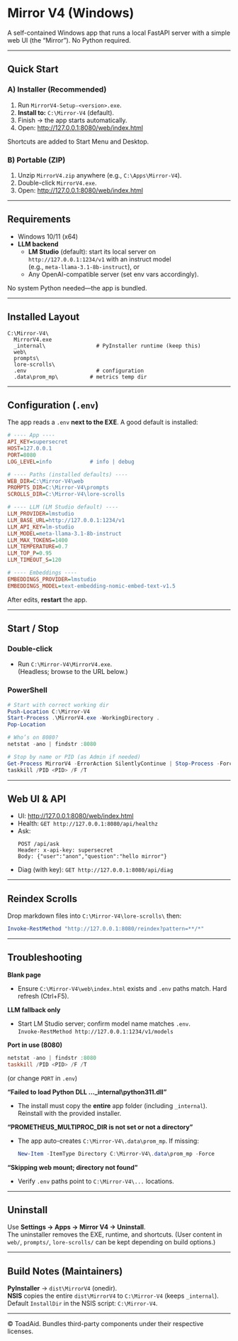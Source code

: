 # Mirror V4 (Windows)

A self-contained Windows app that runs a local FastAPI server with a simple web UI (the “Mirror”). No Python required.

---

## Quick Start

### A) Installer (Recommended)
1. Run `MirrorV4-Setup-<version>.exe`.
2. **Install to:** `C:\Mirror-V4` (default).
3. Finish → the app starts automatically.
4. Open: <http://127.0.0.1:8080/web/index.html>

Shortcuts are added to Start Menu and Desktop.

### B) Portable (ZIP)
1. Unzip `MirrorV4.zip` anywhere (e.g., `C:\Apps\Mirror-V4`).
2. Double-click `MirrorV4.exe`.
3. Open: <http://127.0.0.1:8080/web/index.html>

---

## Requirements

- Windows 10/11 (x64)
- **LLM backend**  
  - **LM Studio** (default): start its local server on `http://127.0.0.1:1234/v1` with an instruct model  
    (e.g., `meta-llama-3.1-8b-instruct`), or  
  - Any OpenAI-compatible server (set env vars accordingly).

No system Python needed—the app is bundled.

---

## Installed Layout

```
C:\Mirror-V4\
  MirrorV4.exe
  _internal\                # PyInstaller runtime (keep this)
  web\
  prompts\
  lore-scrolls\
  .env                      # configuration
  .data\prom_mp\          # metrics temp dir
```
---

## Configuration (`.env`)

The app reads a `.env` **next to the EXE**. A good default is installed:

```ini
# ---- App ----
API_KEY=supersecret
HOST=127.0.0.1
PORT=8080
LOG_LEVEL=info            # info | debug

# ---- Paths (installed defaults) ----
WEB_DIR=C:\Mirror-V4\web
PROMPTS_DIR=C:\Mirror-V4\prompts
SCROLLS_DIR=C:\Mirror-V4\lore-scrolls

# ---- LLM (LM Studio default) ----
LLM_PROVIDER=lmstudio
LLM_BASE_URL=http://127.0.0.1:1234/v1
LLM_API_KEY=lm-studio
LLM_MODEL=meta-llama-3.1-8b-instruct
LLM_MAX_TOKENS=1400
LLM_TEMPERATURE=0.7
LLM_TOP_P=0.95
LLM_TIMEOUT_S=120

# ---- Embeddings ----
EMBEDDINGS_PROVIDER=lmstudio
EMBEDDINGS_MODEL=text-embedding-nomic-embed-text-v1.5
```

After edits, **restart** the app.

---

## Start / Stop

### Double-click
- Run `C:\Mirror-V4\MirrorV4.exe`.  
  (Headless; browse to the URL below.)

### PowerShell
```powershell
# Start with correct working dir
Push-Location C:\Mirror-V4
Start-Process .\MirrorV4.exe -WorkingDirectory .
Pop-Location

# Who’s on 8080?
netstat -ano | findstr :8080

# Stop by name or PID (as Admin if needed)
Get-Process MirrorV4 -ErrorAction SilentlyContinue | Stop-Process -Force
taskkill /PID <PID> /F /T
```

---

## Web UI & API

- UI: <http://127.0.0.1:8080/web/index.html>  
- Health: `GET http://127.0.0.1:8080/api/healthz`  
- Ask:
  ```http
  POST /api/ask
  Header: x-api-key: supersecret
  Body: {"user":"anon","question":"hello mirror"}
  ```
- Diag (with key): `GET http://127.0.0.1:8080/api/diag`

---

## Reindex Scrolls

Drop markdown files into `C:\Mirror-V4\lore-scrolls\` then:

```powershell
Invoke-RestMethod "http://127.0.0.1:8080/reindex?pattern=**/*"
```

---

## Troubleshooting

**Blank page**  
- Ensure `C:\Mirror-V4\web\index.html` exists and `.env` paths match. Hard refresh (Ctrl+F5).

**LLM fallback only**  
- Start LM Studio server; confirm model name matches `.env`.  
  `Invoke-RestMethod http://127.0.0.1:1234/v1/models`

**Port in use (8080)**  
```powershell
netstat -ano | findstr :8080
taskkill /PID <PID> /F /T
```
(or change `PORT` in `.env`)

**“Failed to load Python DLL …\_internal\python311.dll”**  
- The install must copy the **entire** app folder (including `_internal`). Reinstall with the provided installer.

**“PROMETHEUS_MULTIPROC_DIR is not set or not a directory”**  
- The app auto-creates `C:\Mirror-V4\.data\prom_mp`. If missing:
  ```powershell
  New-Item -ItemType Directory C:\Mirror-V4\.data\prom_mp -Force
  ```

**“Skipping web mount; directory not found”**  
- Verify `.env` paths point to `C:\Mirror-V4\...` locations.

---

## Uninstall

Use **Settings → Apps → Mirror V4 → Uninstall**.  
The uninstaller removes the EXE, runtime, and shortcuts. (User content in `web/`, `prompts/`, `lore-scrolls/` can be kept depending on build options.)

---

## Build Notes (Maintainers)

**PyInstaller** → `dist\MirrorV4` (onedir).  
**NSIS** copies the entire `dist\MirrorV4` to `C:\Mirror-V4` (keeps `_internal`).  
Default `InstallDir` in the NSIS script: `C:\Mirror-V4`.

---

© ToadAid. Bundles third-party components under their respective licenses.

